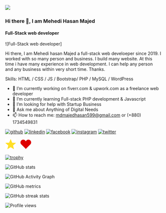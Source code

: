 ![](https://media-exp1.licdn.com/dms/image/C5616AQFVJmw8ptE6lw/profile-displaybackgroundimage-shrink_200_800/0/1638195216605?e=1643846400&v=beta&t=h_FB3lRldcm-JD-IWuoc120fQ4PtAN9Wp2cVCHq2y6Q)

### Hi there 👋, I am Mehedi Hasan Majed
#### Full-Stack web developer
![Full-Stack web developer]



Hi there,
I am Mehedi hasan Majed a full-stack web develoeper since 2019.
I worked with so many person and business. 
I build many website.
At this time i have many experience in web development.
I can help any person and any business within very short time.
Thanks.

Skills: HTML / CSS / JS / Bootstrap/ PHP / MySQL / WordPress

- 🔭 I’m currently working on fiverr.com & upwork.com as a freelance web developer 
- 🌱 I’m currently learning Full-stack PHP development & Javascript 
- 🤔 I’m looking for help with Startup Business 
- 💬 Ask me about Anything of Digital Needs 
- 📫 How to reach me: mdmajedhasan599@gmail.com or (+880) 1734549831 


[<img src='https://cdn.jsdelivr.net/npm/simple-icons@3.0.1/icons/github.svg' alt='github' height='40'>](https://github.com/https://github.com/MajedHasan)  [<img src='https://cdn.jsdelivr.net/npm/simple-icons@3.0.1/icons/linkedin.svg' alt='linkedin' height='40'>](https://www.linkedin.com/in/https://www.linkedin.com/in/md-majed-hasan-9250471b0//)  [<img src='https://cdn.jsdelivr.net/npm/simple-icons@3.0.1/icons/facebook.svg' alt='facebook' height='40'>](https://www.facebook.com/https://www.facebook.com/profile.php?id=100009441082336)  [<img src='https://cdn.jsdelivr.net/npm/simple-icons@3.0.1/icons/instagram.svg' alt='instagram' height='40'>](https://www.instagram.com/https://www.instagram.com/mdmajedhasan599//)  [<img src='https://cdn.jsdelivr.net/npm/simple-icons@3.0.1/icons/twitter.svg' alt='twitter' height='40'>](https://twitter.com/https://twitter.com/MDMajedHasan1)  

<a href='https://stars.github.com/'><img src='https://raw.githubusercontent.com/acervenky/animated-github-badges/master/assets/starbadge.gif' width='35' height='35'></a> <a href='https://docs.github.com/en/github/supporting-the-open-source-community-with-github-sponsors'><img src='https://raw.githubusercontent.com/acervenky/animated-github-badges/master/assets/sponsorbadge.gif' width='35' height='35'></a> 

[![trophy](https://github-profile-trophy.vercel.app/?username=https://github.com/MajedHasan)](https://github.com/ryo-ma/github-profile-trophy)

![GitHub stats](https://github-readme-stats.vercel.app/api?username=https://github.com/MajedHasan&show_icons=true&count_private=true)  

![GitHub Activity Graph](https://activity-graph.herokuapp.com/graph?username=https://github.com/MajedHasan)  

![GitHub metrics](https://metrics.lecoq.io/https://github.com/MajedHasan)  

![GitHub streak stats](https://github-readme-streak-stats.herokuapp.com/?user=https://github.com/MajedHasan)  

![Profile views](https://gpvc.arturio.dev/https://github.com/MajedHasan)  
